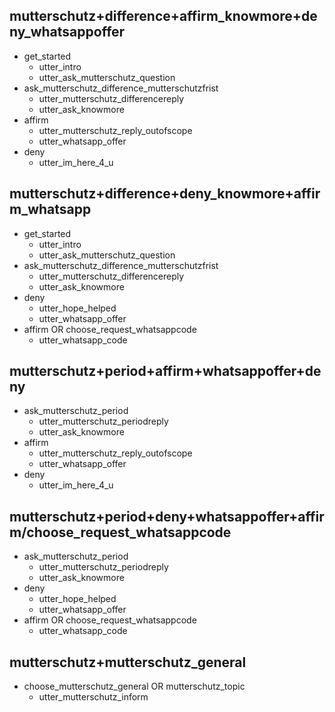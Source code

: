 ## mutterschutz+difference+affirm_knowmore+deny_whatsappoffer
* get_started   
  - utter_intro
  - utter_ask_mutterschutz_question
* ask_mutterschutz_difference_mutterschutzfrist
  - utter_mutterschutz_differencereply
  - utter_ask_knowmore
* affirm
  - utter_mutterschutz_reply_outofscope
  - utter_whatsapp_offer
* deny
  - utter_im_here_4_u

## mutterschutz+difference+deny_knowmore+affirm_whatsapp
* get_started   
  - utter_intro
  - utter_ask_mutterschutz_question
* ask_mutterschutz_difference_mutterschutzfrist
  - utter_mutterschutz_differencereply
  - utter_ask_knowmore
* deny
  - utter_hope_helped
  - utter_whatsapp_offer
* affirm OR choose_request_whatsappcode
    - utter_whatsapp_code

## mutterschutz+period+affirm+whatsappoffer+deny
* ask_mutterschutz_period
  - utter_mutterschutz_periodreply
  - utter_ask_knowmore
* affirm
  - utter_mutterschutz_reply_outofscope
  - utter_whatsapp_offer
* deny
  - utter_im_here_4_u

## mutterschutz+period+deny+whatsappoffer+affirm/choose_request_whatsappcode
* ask_mutterschutz_period
  - utter_mutterschutz_periodreply
  - utter_ask_knowmore
* deny
  - utter_hope_helped
  - utter_whatsapp_offer
* affirm OR choose_request_whatsappcode
  - utter_whatsapp_code

## mutterschutz+mutterschutz_general
* choose_mutterschutz_general OR mutterschutz_topic
  - utter_mutterschutz_inform
